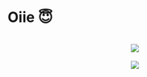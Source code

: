# Oiie 😇
<br>
<div align="center">
  <a href="https://github.com/anuraghazra/github-readme-stats">
    <img align="center" src="https://github-readme-stats.vercel.app/api?username=Ellen172&show_icons=true&locale=pt-br&hide_border=true" />
  </a>
</div>
<br>
<div align="center">
  <a href="https://github.com/anuraghazra/convoychat">
    <img align="center" src="https://github-readme-stats.vercel.app/api/top-langs/?username=Ellen172&locale=pt-br&layout=compact&hide_border=true" />
  </a>
</div>
